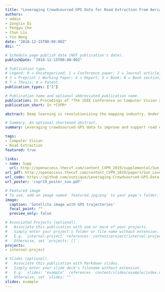 ```yaml
---
title: "Leveraging Crowdsourced GPS Data for Road Extraction From Aerial Imagery"
authors:
- admin
- Zonglin Di
- Pengyu Che
- Chun Liu
- Yin Wang
date: "2018-12-15T00:00:00Z"
doi: ""

# Schedule page publish date (NOT publication's date).
publishDate: "2018-12-15T00:00:00Z"

# Publication type.
# Legend: 0 = Uncategorized; 1 = Conference paper; 2 = Journal article;
# 3 = Preprint / Working Paper; 4 = Report; 5 = Book; 6 = Book section;
# 7 = Thesis; 8 = Patent
publication_types: ["1"]

# Publication name and optional abbreviated publication name.
publication: In Procedings of *The IEEE Conference on Computer Vision and Pattern Recognition (CVPR) 2019*
publication_short: In *CVPR*

abstract: Deep learning is revolutionizing the mapping industry. Under lightweight human curation, computer has generated almost half of the roads in Thailand on Open- StreetMap (OSM) using high resolution aerial imagery. Bing maps are displaying 125 million computer generated building polygons in the U.S. While tremendously more efficient than manual mapping, one cannot map out everything from the air. Especially for roads, a small prediction gap by image occlusion renders the entire road useless for routing. Misconnections can be more dangerous. Therefore computer-based mapping often requires local verifications, which is still labor intensive. In this paper, we propose to leverage crowdsourced GPS data to improve and support road extraction from aerial imagery. Through novel data augmentation, GPS rendering, and 1D transpose convolution techniques, we show almost 5% improvements over previous competition winning models, and much better robustness when predicting new areas without any new training data or domain adaptation.

# Summary. An optional shortened abstract.
summary: Leveraging crowdsourced GPS data to improve and support road extraction from aerial imagery.

tags:
- Computer Vision
- Road Extraction
featured: true

links:
- name: Supp
  url: http://openaccess.thecvf.com/content_CVPR_2019/supplemental/Sun_Leveraging_Crowdsourced_GPS_CVPR_2019_supplemental.pdf
url_pdf: http://openaccess.thecvf.com/content_CVPR_2019/papers/Sun_Leveraging_Crowdsourced_GPS_Data_for_Road_Extraction_From_Aerial_Imagery_CVPR_2019_paper.pdf
url_code: https://github.com/suniique/Leveraging-Crowdsourced-GPS-Data-for-Road-Extraction-from-Aerial-Imagery
url_poster: 'cvpr19_poster_sun.pdf'

# Featured image
# To use, add an image named `featured.jpg/png` to your page's folder. 
image:
  caption: 'Satellite image with GPS trajectories'
  focal_point: ""
  preview_only: false

# Associated Projects (optional).
#   Associate this publication with one or more of your projects.
#   Simply enter your project's folder or file name without extension.
#   E.g. `internal-project` references `content/project/internal-project/index.md`.
#   Otherwise, set `projects: []`.
projects:
- internal-project

# Slides (optional).
#   Associate this publication with Markdown slides.
#   Simply enter your slide deck's filename without extension.
#   E.g. `slides: "example"` references `content/slides/example/index.md`.
#   Otherwise, set `slides: ""`.
slides: example
---
```


